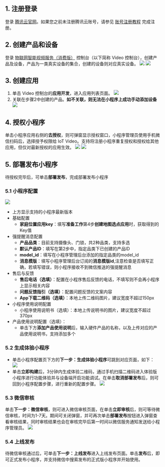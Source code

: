 

## 1. 注册登录

登录 [腾讯云官网](https://cloud.tencent.com/)。如果您之前未注册腾讯云账号，请参见 [账号注册教程](https://cloud.tencent.com/document/product/378/17985) 完成注册。

## 2. 创建产品和设备

登录 [物联网智能视频服务（消费版）](https://console.cloud.tencent.com/iot-video) 控制台（以下简称 Video 控制台），创建产品及设备，产品为一类真实设备的集合，创建的设备则对应真实设备。
![](https://qcloudimg.tencent-cloud.cn/raw/eba236092511615443c1d8374848d61b.png)
![](https://qcloudimg.tencent-cloud.cn/raw/d6c149dc0b1e35242b07deab7b446cdc.png)

## 3. 创建应用

1. 单击 Video 控制台的**应用开发**，进入应用列表页面。
   ![](https://qcloudimg.tencent-cloud.cn/raw/b1a3cabda8470ef3d642521b59ae7b5a.png)
2. 关联在步骤2中创建的产品。**如不关联，则无法在小程序上成功手动添加设备**
   ![](https://qcloudimg.tencent-cloud.cn/raw/9fa8b7f005fea60033274cb6df2b6e12.png)

## 4. 授权小程序

单击小程序应用右侧的**去授权**，则可弹窗显示授权窗口，小程序管理员使用手机微信扫码后，选择授予权限给 IoT Video。支持将注册小程序重复授权和授权给其他应用，但仅对最新授权的应用生效。
![](https://qcloudimg.tencent-cloud.cn/raw/a428e0769d944db6e206a92f356b304a.png)
![](https://qcloudimg.tencent-cloud.cn/raw/fe573ce70af20dc2d0a217c07b3e9a47.png)

## 5. 部署发布小程序

待授权完毕后，可单击**部署发布**，完成部署发布小程序

### 5.1 小程序配置

![](https://qcloudimg.tencent-cloud.cn/raw/89d58946018b4b574c1b782456d0321e.png)

- 上方显示支持的小程序最新版本
- 基础配置
  - **家庭位置应用key**：填写**准备工作**第4步**创建地图选点应用**时，获取得到的Key值
- 强提醒消息配置
  - **产品品类**：目前支持摄像头、门锁，共2种品类，支持多选
  - **默认产品ID**：填写在第2步中，指定品类下已创建的产品ID
  - **model_id**：填写在小程序管理后台添加的指定品类的model_id
  - **消息模版**：填写小程序管理后台订阅的**消息模版id**,注意检查是否填写正确，若填写错误，则小程序接收不到微信推送的强提醒消息
- 售后与反馈
  - **售后电话（选填）**：配置在小程序售后反馈的电话，不填写则不会再小程序上显示相关内容
  - **问题反馈指引（选填）**：配置问题反馈的文案内容
  - **App下载二维码（选填）**：本地上传二维码图片，建议宽度不超过150px
- 小程序使用说明配置
  - 小程序使用说明书（选填）：本地上传说明书的图片，建议宽度不超过370px
- 产品使用说明配置（选填）：
  - 单击下方**添加产品使用说明**后，输入硬件产品的名称，以及上传对应的产品使用说明书，支持添加多个

### 5.2 生成体验小程序

- 单击小程序配置页下方的**下一步：生成体验小程序**可跳到对应页面，如下：
  ![](https://qcloudimg.tencent-cloud.cn/raw/98cecdc4432c4c4961d7d164adb3570d.png)
- 单击**立即构建**后，3分钟内生成体验二维码，通过手机扫描二维码进入体验版小程序进行功能体验并与设备端开启功能调试。在单击**取消部署发布**后，则可回到小程序配置步骤，进行重新的配置步骤。
  ![](https://qcloudimg.tencent-cloud.cn/raw/41f244598f498ca9112364a269c11cf9.png)

### 5.3 微信审核

单击**下一步：微信审核**，则可进入微信审核页面，在单击**立即审核**后，则可等待微信审核，时间为1-7天。期间可关闭弹窗，并可再次单击**部署发布**按钮进入弹窗查看审核结果，同时审核结果也会在审核完毕后第一时间以微信服务通知发送给小程序管理员。
![](https://qcloudimg.tencent-cloud.cn/raw/4ad3d588ebff147dd1a626deb974623f.png)

### 5.4 上线发布

待微信审核通过后，可单击**下一步：上线发布**进入上线发布页面。单击**发布**后，即可正式发布小程序，并支持微信中搜索发布的正式版小程序并开始使用。
